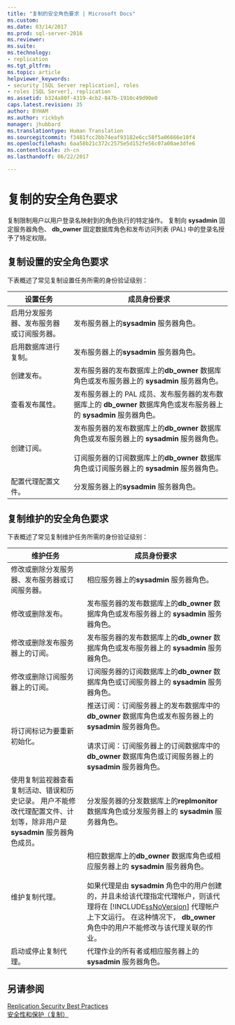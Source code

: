 ```yaml
---
title: "复制的安全角色要求 | Microsoft Docs"
ms.custom: 
ms.date: 03/14/2017
ms.prod: sql-server-2016
ms.reviewer: 
ms.suite: 
ms.technology:
- replication
ms.tgt_pltfrm: 
ms.topic: article
helpviewer_keywords:
- security [SQL Server replication], roles
- roles [SQL Server], replication
ms.assetid: b324a80f-4319-4cb2-847b-1910c49d90e0
caps.latest.revision: 35
author: BYHAM
ms.author: rickbyh
manager: jhubbard
ms.translationtype: Human Translation
ms.sourcegitcommit: f3481fcc2bb74eaf93182e6cc58f5a06666e10f4
ms.openlocfilehash: 6aa58b21c372c2575e5d152fe56c07a00ae3dfe6
ms.contentlocale: zh-cn
ms.lasthandoff: 06/22/2017

---
```

# <a name="security-role-requirements-for-replication"></a>复制的安全角色要求
  复制限制用户以用户登录名映射到的角色执行的特定操作。 复制向 **sysadmin** 固定服务器角色、 **db_owner** 固定数据库角色和发布访问列表 (PAL) 中的登录名授予了特定权限。  
  
## <a name="security-role-requirements-for-replication-setup"></a>复制设置的安全角色要求  
 下表概述了常见复制设置任务所需的身份验证级别：  
  
|设置任务|成员身份要求|  
|----------------|----------------------------|  
|启用分发服务器、发布服务器或订阅服务器。|发布服务器上的**sysadmin** 服务器角色。|  
|启用数据库进行复制。|发布服务器上的**sysadmin** 服务器角色。|  
|创建发布。|发布服务器的发布数据库上的**db_owner** 数据库角色或发布服务器上的 **sysadmin** 服务器角色。|  
|查看发布属性。|发布服务器上的 PAL 成员、发布服务器的发布数据库上的 **db_owner** 数据库角色或发布服务器上的 **sysadmin** 服务器角色。|  
|创建订阅。|发布服务器的发布数据库上的**db_owner** 数据库角色或发布服务器上的 **sysadmin** 服务器角色。<br /><br /> 订阅服务器的订阅数据库上的**db_owner** 数据库角色或订阅服务器上的 **sysadmin** 服务器角色。|  
|配置代理配置文件。|分发服务器上的**sysadmin** 服务器角色。|  
  
## <a name="security-role-requirements-for-replication-maintenance"></a>复制维护的安全角色要求  
 下表概述了常见复制维护任务所需的身份验证级别：  
  
|维护任务|成员身份要求|  
|----------------------|----------------------------|  
|修改或删除分发服务器、发布服务器或订阅服务器。|相应服务器上的**sysadmin** 服务器角色。|  
|修改或删除发布。|发布服务器的发布数据库上的**db_owner** 数据库角色或发布服务器上的 **sysadmin** 服务器角色。|  
|修改或删除发布服务器上的订阅。|发布服务器的发布数据库上的**db_owner** 数据库角色或发布服务器上的 **sysadmin** 服务器角色。|  
|修改或删除订阅服务器上的订阅。|订阅服务器的订阅数据库上的**db_owner** 数据库角色或订阅服务器上的 **sysadmin** 服务器角色。|  
|将订阅标记为要重新初始化。|推送订阅：订阅服务器上的发布数据库中的 **db_owner** 数据库角色或发布服务器上的 **sysadmin** 服务器角色。<br /><br /> 请求订阅：订阅服务器上的订阅数据库中的 **db_owner** 数据库角色或订阅服务器上的 **sysadmin** 服务器角色。|  
|使用复制监视器查看复制活动、错误和历史记录。 用户不能修改代理配置文件、计划等，除非用户是 **sysadmin** 服务器角色成员。|分发服务器的分发数据库上的**replmonitor** 数据库角色或分发服务器上的 **sysadmin** 服务器角色。|  
|维护复制代理。|相应数据库上的**db_owner** 数据库角色或相应服务器上的 **sysadmin** 服务器角色。<br /><br /> 如果代理是由 **sysadmin** 角色中的用户创建的，并且未给该代理指定代理帐户，则该代理将在 [!INCLUDE[ssNoVersion](../../../includes/ssnoversion-md.md)] 代理帐户上下文运行。 在这种情况下， **db_owner** 角色中的用户不能修改与该代理关联的作业。|  
|启动或停止复制代理。|代理作业的所有者或相应服务器上的 **sysadmin** 服务器角色。|  
  
## <a name="see-also"></a>另请参阅  
 [Replication Security Best Practices](../../../relational-databases/replication/security/replication-security-best-practices.md)   
 [安全性和保护（复制）](../../../relational-databases/replication/security/security-and-protection-replication.md)  
  
  
